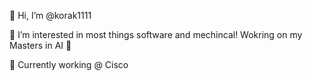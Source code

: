 👋 Hi, I’m @korak1111

👀 I’m interested in most things software and mechincal! Wokring on my Masters in AI 👀

📍 Currently working @ Cisco


<!---
korak1111/korak1111 is a ✨ special ✨ repository because its `README.md` (this file) appears on your GitHub profile.
You can click the Preview link to take a look at your changes.
--->
